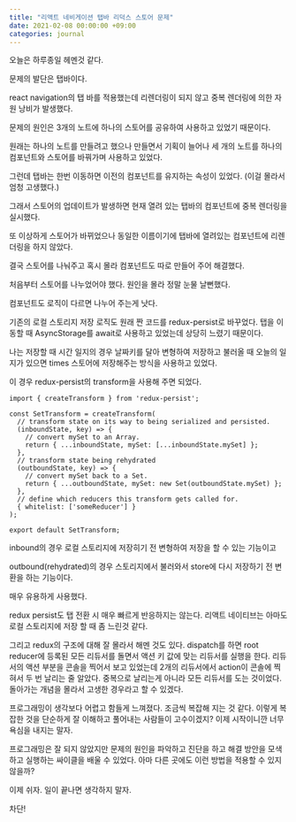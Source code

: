 ```yaml
---
title: "리액트 네비게이션 탭바 리덕스 스토어 문제"
date: 2021-02-08 00:00:00 +09:00
categories: journal
---
```


오늘은 하루종일 헤멘것 같다.

문제의 발단은 탭바이다.

react navigation의 탭 바를 적용했는데 리렌더링이 되지 않고 중복 렌더링에 의한 자원 낭비가 발생했다.

문제의 원인은 3개의 노트에 하나의 스토어를 공유하여 사용하고 있었기 때문이다.

원래는 하나의 노트를 만들려고 했으나 만들면서 기획이 늘어나 세 개의 노트를 하나의 컴포넌트와 스토어를 바꿔가며 사용하고 있었다.

그런데 탭바는 한번 이동하면 이전의 컴포넌트를 유지하는 속성이 있었다. (이걸 몰라서 엄청 고생했다.)

그래서 스토어의 업데이트가 발생하면 현재 열려 있는 탭바의 컴포넌트에 중복 렌더링을 실시했다.

또 이상하게 스토어가 바뀌었으나 동일한 이름이기에 탭바에 열려있는 컴포넌트에 리렌더링을 하지 않았다.

결국 스토어를 나눠주고 혹시 몰라 컴포넌트도 따로 만들어 주어 해결했다.

처음부터 스토어를 나누었어야 했다. 원인을 몰라 정말 눈물 날뻔했다.

컴포넌트도 로직이 다르면 나누어 주는게 낫다.

기존의 로컬 스토리지 저장 로직도 원래 짠 코드를 redux-persist로 바꾸었다. 탭을 이동할 때 AsyncStorage를 await로 사용하고 있었는데 상당히 느렸기 때문이다.

나는 저장할 때 시간 일지의 경우 날짜키를 달아 변형하여 저장하고 불러올 때 오늘의 일지가 있으면 times 스토어에 저장해주는 방식을 사용하고 있었다.

이 경우 redux-persist의 transform을 사용해 주면 되었다.

```
import { createTransform } from 'redux-persist';

const SetTransform = createTransform(
  // transform state on its way to being serialized and persisted.
  (inboundState, key) => {
    // convert mySet to an Array.
    return { ...inboundState, mySet: [...inboundState.mySet] };
  },
  // transform state being rehydrated
  (outboundState, key) => {
    // convert mySet back to a Set.
    return { ...outboundState, mySet: new Set(outboundState.mySet) };
  },
  // define which reducers this transform gets called for.
  { whitelist: ['someReducer'] }
);

export default SetTransform;
```

inbound의 경우 로컬 스토리지에 저장히기 전 변형하여 저장을 할 수 있는 기능이고

outbound(rehydrated)의 경우 스토리지에서 불러와서 store에 다시 저장하기 전 변환을 하는 기능이다.

매우 유용하게 사용했다.

redux persist도 탭 전환 시 매우 빠르게 반응하지는 않는다. 리액트 네이티브는 아마도 로컬 스토리지에 저장 할 때 좀 느린것 같다.

그리고 redux의 구조에 대해 잘 몰라서 해멘 것도 있다. dispatch를 하면 root reducer에 등록된 모든 리듀서를 돌면서 액션 키 값에 맞는 리듀서를 실행을 한다. 리듀서의 액션 부분을 콘솔을 찍어서 보고 있었는데 2개의 리듀서에서 action이 콘솔에 찍혀서 두 번 날리는 줄 알았다. 중복으로 날리는게 아니라 모든 리듀서를 도는 것이었다. 돌아가는 개념을 몰라서 고생한 경우라고 할 수 있겠다.

프로그래밍이 생각보다 어렵고 함들게 느껴졌다. 조금씩 복잡해 지는 것 같다. 이렇게 복잡한 것을 단순하게 잘 이해하고 풀어내는 사람들이 고수이겠지? 이제 시작이니깐 너무 욕심을 내지는 말자.

프로그래밍은 잘 되지 않았지만 문제의 원인을 파악하고 진단을 하고 해결 방안을 모색하고 실행하는 싸이클을 배울 수 있었다. 아마 다른 곳에도 이런 방법을 적용할 수 있지 않을까?

이제 쉬자. 일이 끝나면 생각하지 말자.

차단!
